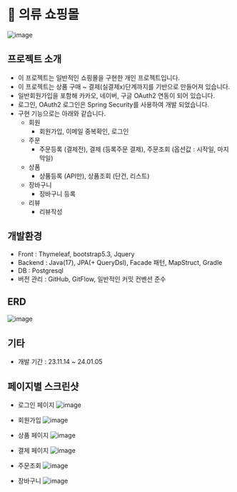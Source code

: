 # 👕 의류 쇼핑몰
![image](https://github.com/jeonmoo/shoppingmall/assets/86511348/64133731-2767-4732-a65c-19eedc456763 "메인페이지 이미지")

<!--
테스트 계정
**id : test@test.com**  
**pw : test!@#$**
-->

## 프로젝트 소개
- 이 프로젝트는 일반적인 쇼핑몰을 구현한 개인 프로젝트입니다.
- 이 프로젝트는 상품 구매 ~ 결제(실결제x)단계까지를 기반으로 만들어져 있습니다.
- 일반회원가입을 포함해 카카오, 네이버, 구글 OAuth2 연동이 되어 있습니다.
- 로그인, OAuth2 로그인은 Spring Security를 사용하여 개발 되었습니다.
- 구현 기능으로는 아래와 같습니다.
    - 회원
        - 회원가입, 이메일 중복확인, 로그인
    - 주문
        - 주문등록 (결제전), 결제 (등록주문 결제), 주문조회 (옵션값 : 시작일, 마지막일)
    - 상품
        - 상품등록 (API만), 상품조회 (단건, 리스트)
    - 장바구니
        - 장바구니 등록
    - 리뷰
        - 리뷰작성

## 개발환경
- Front : Thymeleaf, bootstrap5.3, Jquery
- Backend : Java(17), JPA(+ QueryDsl), Facade 패턴, MapStruct, Gradle
- DB : Postgresql
- 버전 관리 : GitHub, GitFlow, 일반적인 커밋 컨벤션 준수

## ERD
![image](https://github.com/jeonmoo/shoppingmall/assets/86511348/07344468-f20a-4963-a107-d3bb850f96f4)

## 기타
- 개발 기간 : 23.11.14 ~ 24.01.05

## 페이지별 스크린샷
- 로그인 페이지
![image](https://github.com/jeonmoo/shoppingmall/assets/86511348/54e76faf-642d-482b-95ec-44b343e37380)

- 회원가입
![image](https://github.com/jeonmoo/shoppingmall/assets/86511348/af4f38a0-95d1-438b-b0ff-5b7eb4893997)

- 상품 페이지
![image](https://github.com/jeonmoo/shoppingmall/assets/86511348/0b7046fa-97d4-45bf-8860-df066f503cbf)

- 결제 페이지
![image](https://github.com/jeonmoo/shoppingmall/assets/86511348/cedffde4-f8b2-4c44-8ea3-29029a37c48a)

- 주문조회
![image](https://github.com/jeonmoo/shoppingmall/assets/86511348/b007483d-ec6b-4055-95a2-98afc0717840)

- 장바구니
![image](https://github.com/jeonmoo/shoppingmall/assets/86511348/442d6733-38f4-4cf5-b953-e3b615c2a2dd)
